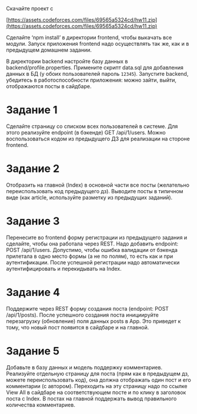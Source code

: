Скачайте проект с

[https://assets.codeforces.com/files/69565a5324cd/hw11.zip](https://assets.codeforces.com/files/69565a5324cd/hw11.zip)

Сделайте ‘npm install’ в директории frontend, чтобы выкачать все модули. Запуск приложения frontend надо осуществлять так же, как и в предыдущем домашнем задании.

В директории backend настройте базу данных в backend/profile.properties. Примените скрипт data.sql для добавления данных в БД (у обоих пользователей пароль `12345`). Запустите backend, убедитесь в работоспособности приложения: можно зайти, выйти, отображаются посты в сайдбаре.

# Задание 1

Сделайте страницу со списком всех пользователей в системе. Для этого реализуйте endpoint (в бэкенде) GET /api/1/users. Можно воспользоваться кодом из предыдущего ДЗ для реализации на стороне frontend.

# Задание 2

Отобразить на главной (Index) в основной части все посты (желательно переиспользовать код предыдущего дз). Выводите посты в типичном виде (как article, используйте разметку из предыдущих заданий).

# Задание 3

Перенесите во frontend форму регистрации из предыдущего задания и сделайте, чтобы она работала через REST. Надо добавить endpoint: POST /api/1/users. Допустимо, чтобы ошибка валидации от бэкенда прилетала в одно место формы (а не по полям), то есть как и при аутентификации. После успешной регистрации надо автоматически аутентифицировать и перекидывать на Index.

# Задание 4

Поддержите через REST форму создания поста (endpoint: POST /api/1/posts). После успешного создания поста инициируйте перезагрузку (обновление) поля данных posts в App. Это приведет к тому, что новый пост появится в сайдбаре и на главной.

# Задание 5

 Добавьте в базу данных и модель поддержку комментариев. Реализуйте отдельную страницу для поста (прям как в предыдущем дз, можете переиспользовать код), она должна отображать один пост и его комментарии (с автором). Переходить на эту страницу надо по ссылке View All в сайдбаре на соответствующем посте и по клику в заголовок поста с Index. В постах на главной поддержать вывод правильного количества комментариев.
